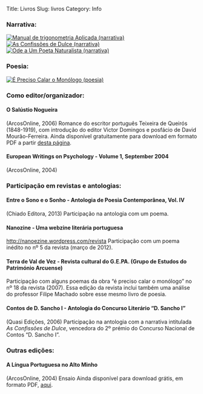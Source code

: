 Title: Livros
Slug: livros
Category: Info



### Narrativa:

<div class="book_list">
<a href="../livros/manual_de_trigonometria_aplicada.html"><img class="book_list book_cover" src="../images/capas/capa-manual-360.jpg" alt="Manual de trigonometria Aplicada (narrativa)"></a>
<a href="../livros/as_confissoes_de_dulce.html"><img class="book_list book_cover" src="../images/capas/capa-dulce-360.jpg" alt="As Confissões de Dulce (narrativa)"></a><a href="../livros/ode_a_um_poeta_naturalista.html"><img class="other_book book_cover" src="../images/capas/capa-ode-360.jpg" alt="Ode a Um Poeta Naturalista (narrativa)"></a>
</div>

### Poesia:

<div class="book_list">
<a href="../livros/e_preciso_calar_o_monologo.html"><img class="book_list book_cover" src="../images/capas/capa-calar-o-monologo-360.jpg" alt="É Preciso Calar o Monólogo (poesia)"></a>
</div>



### Como editor/organizador:

#### O Salústio Nogueira
(ArcosOnline, 2006)
Romance do escritor português Teixeira de Queirós (1848-1919), com introdução do editor Victor Domingos e posfácio de David Mourão-Ferreira.
Ainda disponível gratuitamente para download em formato PDF a partir [desta página](https://pt.scribd.com/doc/7088072/Teixeira-de-Queiros-O-Salustio-Nogueira).

#### European Writings on Psychology - Volume 1, September 2004
(ArcosOnline, 2004)


### Participação em revistas e antologias:

#### Entre o Sono e o Sonho - Antologia de Poesia Contemporânea, Vol. IV
(Chiado Editora, 2013)
Participação na antologia com um poema.


#### Nanozine - Uma webzine literária portuguesa
http://nanoezine.wordpress.com/revista
Participação com um poema inédito no nº 5 da revista (março de 2012).

#### Terra de Val de Vez - Revista cultural do G.E.PA. (Grupo de Estudos do Património Arcuense)
Participação com alguns poemas da obra “é preciso calar o monólogo” no nº 18 da revista (2007). Essa edição da revista inclui também uma análise do professor Filipe Machado sobre esse mesmo livro de poesia.

#### Contos de D. Sancho I - Antologia do Concurso Literário “D. Sancho I” 
(Quasi Edições, 2006)
Participação na antologia com a narrativa intitulada *As Confissões de Dulce*, vencedora do 2º prémio do Concurso Nacional de Contos “D. Sancho I”.



### Outras edições:

#### A Língua Portuguesa no Alto Minho
(ArcosOnline, 2004)
Ensaio
Ainda disponível para download grátis, em formato PDF, [aqui](http://www.victordomingos.com/resources/livros/arcosonline/a-nossa-lingua.pdf).

 